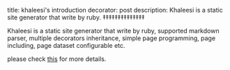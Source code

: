 title: khaleesi's introduction
decorator: post
description: Khaleesi is a static site generator that write by ruby.
‡‡‡‡‡‡‡‡‡‡‡‡‡‡

Khaleesi is a static site generator that write by ruby, supported markdown parser, multiple decorators inheritance, simple page programming, page including, page dataset configurable etc.

please check [this](http://khaleesi.vincestyling.com/) for more details.
